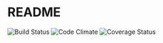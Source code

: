 # README

![Build Status](https://codeship.com/projects/6c7846b0-6ba7-0134-66a1-2e8398cca30e/status?branch=master)
![Code Climate](https://codeclimate.com/github/jcincotta22/boston-neighborhood-reviews.png)
![Coverage Status](https://coveralls.io/repos/jcincotta22/boston-neighborhood-reviews/badge.png)
